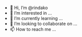 - 👋 Hi, I’m @rindako
- 👀 I’m interested in ...
- 🌱 I’m currently learning ...
- 💞️ I’m looking to collaborate on ...
- 📫 How to reach me ...

<!---
rindako/rindako is a ✨ special ✨ repository because its `README.md` (this file) appears on your GitHub profile.
You can click the Preview link to take a look at your changes.
--->
